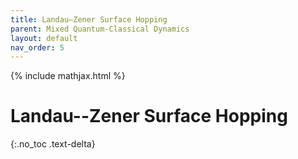 ```yaml
---
title: Landau–Zener Surface Hopping
parent: Mixed Quantum-Classical Dynamics
layout: default
nav_order: 5
---
```

{% include mathjax.html %}

# Landau--Zener Surface Hopping<!--\label{sec:landau_zener}-->

{:.no_toc .text-delta}
